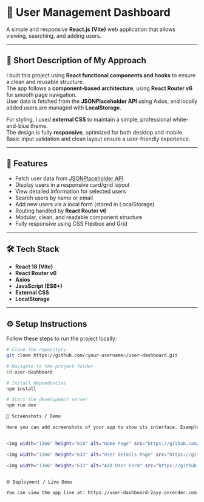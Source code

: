 # 🧩 User Management Dashboard

A simple and responsive **React.js (Vite)** web application that allows viewing, searching, and adding users.  


---

## 🧠 Short Description of My Approach

I built this project using **React functional components and hooks** to ensure a clean and reusable structure.  
The app follows a **component-based architecture**, using **React Router v6** for smooth page navigation.  
User data is fetched from the **JSONPlaceholder API** using Axios, and locally added users are managed with **LocalStorage**.

For styling, I used **external CSS** to maintain a simple, professional white-and-blue theme.  
The design is fully **responsive**, optimized for both desktop and mobile.  
Basic input validation and clean layout ensure a user-friendly experience.

---

## 🚀 Features

- Fetch user data from [JSONPlaceholder API](https://jsonplaceholder.typicode.com/users)
- Display users in a responsive card/grid layout
- View detailed information for selected users
- Search users by name or email
- Add new users via a local form (stored in LocalStorage)
- Routing handled by **React Router v6**
- Modular, clean, and readable component structure
- Fully responsive using CSS Flexbox and Grid

---

## 🛠️ Tech Stack

- **React 18 (Vite)**
- **React Router v6**
- **Axios**
- **JavaScript (ES6+)**
- **External CSS**
- **LocalStorage**

---

## ⚙️ Setup Instructions

Follow these steps to run the project locally:

```bash
# Clone the repository
git clone https://github.com/<your-username>/user-dashboard.git

# Navigate to the project folder
cd user-dashboard

# Install dependencies
npm install

# Start the development server
npm run dev

📸 Screenshots / Demo

Here you can add screenshots of your app to show its interface. Example:


<img width="1366" height="818" alt="Home Page" src="https://github.com/user-attachments/assets/c30449c7-5359-4b3b-9b40-0f34816102ec" />

<img width="1366" height="633" alt="User Details Page" src="https://github.com/user-attachments/assets/f5a55d9b-3328-4ee3-a886-bd354352b67e" />

<img width="1366" height="633" alt="Add User Form" src="https://github.com/user-attachments/assets/7f7bd9f8-59e5-424e-9319-c5a2de5df9e0" />


🌐 Deployment / Live Demo

You can view the app live at: https://user-dashboard-2ayy.onrender.com


